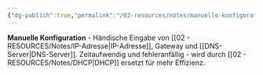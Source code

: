 ```yaml
---
{"dg-publish":true,"permalink":"/02-resources/notes/manuelle-konfiguration/","tags":["informatik/netzwerk/manuell"],"noteIcon":"","updated":"2025-09-11T10:42:55.483+02:00"}
---
```


**Manuelle Konfiguration** - Händische Eingabe von [[02 - RESOURCES/Notes/IP-Adresse\|IP-Adresse]], Gateway und [[DNS-Server\|DNS-Server]].
Zeitaufwendig und fehleranfällig - wird durch [[02 - RESOURCES/Notes/DHCP\|DHCP]] ersetzt für mehr Effizienz.